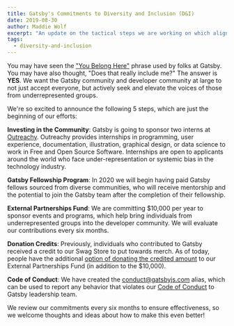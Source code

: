 ```yaml
---
title: Gatsby's Commitments to Diversity and Inclusion (D&I)
date: 2019-08-30
author: Maddie Wolf
excerpt: "An update on the tactical steps we are working on which align with the Gatsby value of You Belong Here"
tags:
  - diversity-and-inclusion
---
```


You may have seen the ["You Belong Here"](/blog/2018-09-07-gatsby-values/) phrase used by folks at Gatsby. You may have also thought, "Does that really include me?" The answer is **YES**. We want the Gatsby community and developer community at large to not just accept everyone, but actively seek and elevate the voices of those from underrepresented groups.

We're so excited to announce the following 5 steps, which are just the beginning of our efforts:

**Investing in the Community**: Gatsby is going to sponsor two interns at [Outreachy](https://www.outreachy.org). Outreachy provides internships in programming, user experience, documentation, illustration, graphical design, or data science to work in Free and Open Source Software. Internships are open to applicants around the world who face under-representation or systemic bias in the technology industry.

**Gatsby Fellowship Program**: In 2020 we will begin having paid Gatsby fellows sourced from diverse communities, who will receive mentorship and the potential to join the Gatsby team after the completion of their fellowship.

**External Partnerships Fund**: We are committing \$10,000 per year to sponsor events and programs, which help bring individuals from underrepresented groups into the developer community. We will evaluate our contributions every six months.

**Donation Credits**: Previously, individuals who contributed to Gatsby received a credit to our Swag Store to put towards merch. As of today, people have the additional [option of donating the credited amount](https://store.gatsbyjs.org/product/diversity-inclusion-donation) to our External Partnerships Fund (in addition to the \$10,000).

**Code of Conduct**: We have created the [conduct@gatsbyjs.com](mailto:conduct@gatsbyjs.com) alias, which can be used to report any behavior that violates our [Code of Conduct](/contributing/code-of-conduct/) to Gatsby leadership team.

We review our commitments every six months to ensure effectiveness, so we welcome thoughts and ideas about how to make this even better!
